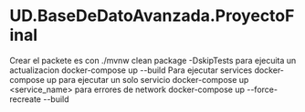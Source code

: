 # UD.BaseDeDatoAvanzada.ProyectoFinal

Crear el packete es con ./mvnw clean package -DskipTests
para ejecuita un actualizacion  docker-compose up --build
Para ejecutar services  docker-compose up 
para ejecutar un solo servicio docker-compose up <service_name>
para errores de network docker-compose up --force-recreate --build